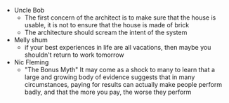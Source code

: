 - Uncle Bob
	- The first concern of the architect is to make sure that the house is usable, it is not to ensure that the house is made of brick
	- The architecture should scream the intent of the system
- Melly shum
	- if your best experiences in life are all vacations, then maybe you shouldn't return to work tomorrow
- Nic Fleming
	- "The Bonus Myth" It may come as a shock to many to learn that a large and growing body of evidence suggests that in many circumstances, paying for results can actually make people perform badly, and that the more you pay, the worse they perform